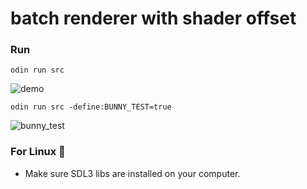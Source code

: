 # batch renderer with shader offset

### Run
```console
odin run src
````

![demo](screencap.png)

```console
odin run src -define:BUNNY_TEST=true
````
![bunny_test](bunny.png)

### For Linux 🫶
- Make sure SDL3 libs are installed on your computer.
